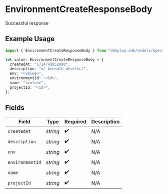 # EnvironmentCreateResponseBody

Successful response

## Example Usage

```typescript
import { EnvironmentCreateResponseBody } from "dokploy-sdk/models/operations";

let value: EnvironmentCreateResponseBody = {
  createdAt: "1714742852080",
  description: "or beneath deselect",
  env: "<value>",
  environmentId: "<id>",
  name: "<value>",
  projectId: "<id>",
};
```

## Fields

| Field              | Type               | Required           | Description        |
| ------------------ | ------------------ | ------------------ | ------------------ |
| `createdAt`        | *string*           | :heavy_check_mark: | N/A                |
| `description`      | *string*           | :heavy_check_mark: | N/A                |
| `env`              | *string*           | :heavy_check_mark: | N/A                |
| `environmentId`    | *string*           | :heavy_check_mark: | N/A                |
| `name`             | *string*           | :heavy_check_mark: | N/A                |
| `projectId`        | *string*           | :heavy_check_mark: | N/A                |